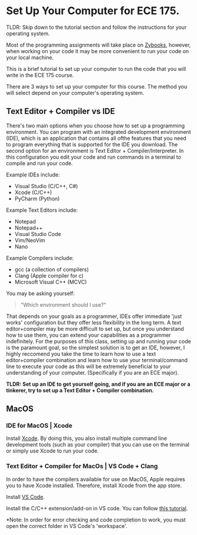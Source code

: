 # Set Up Your Computer for ECE 175.

TLDR: Skip down to the tutorial section and follow the instructions for your
operating system.

Most of the programming assignments will take place on
[Zybooks](https://www.zybooks.com/), however, when working on your code it may
be more convenient to run your code on your local machine.

This is a brief tutorial to set up your computer to run the code that you will
write in the ECE 175 course.

There are 3 ways to set up your computer for this course. The method you will
select depend on your computer's operating system.

## Text Editor + Compiler vs IDE

There's two main options when you choose how to set up a programming
environment. You can program with an integrated development environment (IDE),
which is an application that contains all ofthe features that you need to
program everything that is supported for the IDE you download. The second option
for an environment is Text Editor + Compiler/Interpreter. In this configuration
you edit your code and run commands in a terminal to compile and run your code.

Example IDEs include:

- Visual Studio (C/C++, C#)
- Xcode (C/C++)
- PyCharm (Python)

Example Text Editors include:

- Notepad
- Notepad++
- Visual Studio Code
- Vim/NeoVim
- Nano

Example Compilers include:

- gcc (a collection of compilers)
- Clang (Apple compiler for c)
- Microsoft Visual C++ (MCVC)

You may be asking yourself:

> "Which environment should I use?"

That depends on your goals as a programmer, IDEs offer immediate 'just works'
configuration but they offer less flexibility in the long term. A text
editor+compiler may be more difficult to set up, but once you understand how to
use them, you can extend your capabilities as a programmer indefinitely. For the
purposes of this class, setting up and running your code is the paramount goal,
so the simplest solution is to get an IDE, however, I highly reccomend you take
the time to learn how to use a text editor+compiler combination and learn how to
use your terminal/command line to execute your code as this will be extremely
beneficial to your understanding of your computer. (Specifically if you are an
ECE major).

**TLDR: Set up an IDE to get yourself going, and if you are an ECE major or a 
tinkerer, try to set up a Text Editor + Compiler combination.**

## MacOS

### IDE for MacOS | Xcode

Install [Xcode](https://apps.apple.com/us/app/xcode/id497799835). By doing this,
you also install multiple command line development tools (such as your compiler)
that you can use on the terminal or simply use Xcode to run your code.

### Text Editor + Compiler for MacOs | VS Code + Clang

In order to have the compilers available for use on MacOS, Apple requires you to
have Xcode installed. Therefore, install Xcode from the app store.

Install [VS Code](https://code.visualstudio.com/docs/?dv=osx).

Install the C/C++ extension/add-on in VS code. You can follow [this tutorial](https://code.visualstudio.com/docs/cpp/config-clang-mac).

\*Note: In order for error checking and code completion to work, you must open
the correct folder in VS Code's 'workspace'.
